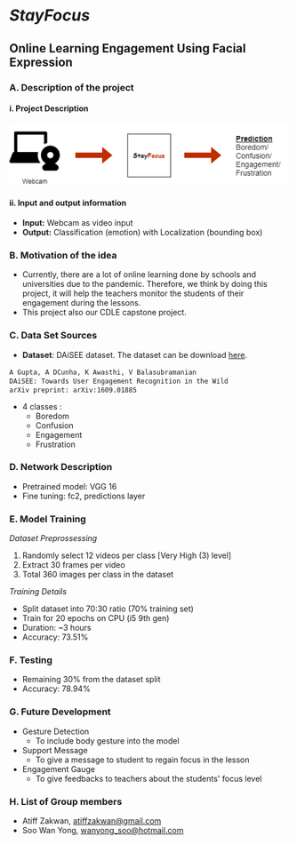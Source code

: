 # _**StayFocus**_

## Online Learning Engagement Using Facial Expression

### A. Description of the project

#### i. Project Description
![Diagram](./StayFocus.png)


#### ii. Input and output information
- **Input:** Webcam as video input
- **Output:** Classification (emotion) with Localization (bounding box)

### B. Motivation of the idea
- Currently, there are a lot of online learning done by schools and universities due to the pandemic. Therefore, we think by doing this project, it will help the teachers monitor the students of their engagement during the lessons.
- This project also our CDLE capstone project.

### C. Data Set Sources
- **Dataset**: DAiSEE dataset. The dataset can be download [here](https://iith.ac.in/~daisee-dataset/).

```
A Gupta, A DCunha, K Awasthi, V Balasubramanian
DAiSEE: Towards User Engagement Recognition in the Wild
arXiv preprint: arXiv:1609.01885
```
- 4 classes :
    - Boredom
    - Confusion
    - Engagement
    - Frustration

### D. Network Description
- Pretrained model: VGG 16
- Fine tuning: fc2, predictions layer

### E. Model Training

*Dataset Preprossessing*
1. Randomly select 12 videos per class [Very High (3) level]
2. Extract 30 frames per video
3. Total 360 images per class in the dataset

*Training Details*
- Split dataset into 70:30 ratio (70% training set)
- Train for 20 epochs on CPU (i5 9th gen)
- Duration: ~3 hours
- Accuracy: 73.51%

### F. Testing
- Remaining 30% from the dataset split
- Accuracy: 78.94%

### G. Future Development
- Gesture Detection
    - To include body gesture into the model
- Support Message
    - To give a message to student to regain focus in the lesson
- Engagement Gauge
    - To give feedbacks to teachers about the students' focus level

### H. List of Group members
- Atiff Zakwan, atiffzakwan@gmail.com
- Soo Wan Yong, wanyong_soo@hotmail.com
